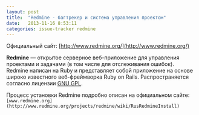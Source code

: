 ```yaml
---
layout: post
title:  "Redmine - багтрекер и система управления проектом"
date:   2013-11-16 8:53:11
categories: issue-tracker redmine
---
```

Официальный сайт: [http://www.redmine.org/](http://www.redmine.org/)

**Redmine** — открытое серверное веб-приложение для управления проектами и задачами (в том числе для отслеживания ошибок). Redmine написан на Ruby и представляет собой приложение на основе широко известного веб-фреймворка Ruby on Rails.
Распространяется согласно лицензии [GNU GPL](http://opensource.org/licenses/gpl-license).

Процесс установки Redmine подробно описан на официальном сайте:
`[www.redmine.org](http://www.redmine.org/projects/redmine/wiki/RusRedmineInstall)`
